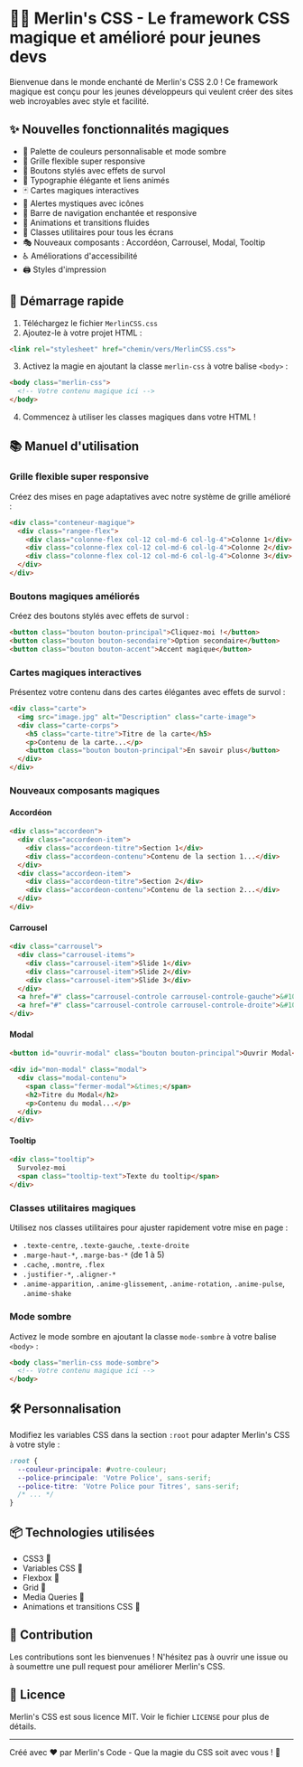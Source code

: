 # 🧙‍♂️ Merlin's CSS - Le framework CSS magique et amélioré pour jeunes devs

Bienvenue dans le monde enchanté de Merlin's CSS 2.0 ! Ce framework magique est conçu pour les jeunes développeurs qui veulent créer des sites web incroyables avec style et facilité.

## ✨ Nouvelles fonctionnalités magiques

- 🎨 Palette de couleurs personnalisable et mode sombre
- 📏 Grille flexible super responsive
- 🔘 Boutons stylés avec effets de survol
- 📝 Typographie élégante et liens animés
- 🃏 Cartes magiques interactives
- 🚨 Alertes mystiques avec icônes
- 🧭 Barre de navigation enchantée et responsive
- 🌈 Animations et transitions fluides
- 📱 Classes utilitaires pour tous les écrans
- 🎭 Nouveaux composants : Accordéon, Carrousel, Modal, Tooltip
- ♿ Améliorations d'accessibilité
- 🖨️ Styles d'impression

## 🚀 Démarrage rapide

1. Téléchargez le fichier `MerlinCSS.css`
2. Ajoutez-le à votre projet HTML :

```html
<link rel="stylesheet" href="chemin/vers/MerlinCSS.css">
```

3. Activez la magie en ajoutant la classe `merlin-css` à votre balise `<body>` :

```html
<body class="merlin-css">
  <!-- Votre contenu magique ici -->
</body>
```

4. Commencez à utiliser les classes magiques dans votre HTML !

## 📚 Manuel d'utilisation

### Grille flexible super responsive

Créez des mises en page adaptatives avec notre système de grille amélioré :

```html
<div class="conteneur-magique">
  <div class="rangee-flex">
    <div class="colonne-flex col-12 col-md-6 col-lg-4">Colonne 1</div>
    <div class="colonne-flex col-12 col-md-6 col-lg-4">Colonne 2</div>
    <div class="colonne-flex col-12 col-md-6 col-lg-4">Colonne 3</div>
  </div>
</div>
```

### Boutons magiques améliorés

Créez des boutons stylés avec effets de survol :

```html
<button class="bouton bouton-principal">Cliquez-moi !</button>
<button class="bouton bouton-secondaire">Option secondaire</button>
<button class="bouton bouton-accent">Accent magique</button>
```

### Cartes magiques interactives

Présentez votre contenu dans des cartes élégantes avec effets de survol :

```html
<div class="carte">
  <img src="image.jpg" alt="Description" class="carte-image">
  <div class="carte-corps">
    <h5 class="carte-titre">Titre de la carte</h5>
    <p>Contenu de la carte...</p>
    <button class="bouton bouton-principal">En savoir plus</button>
  </div>
</div>
```

### Nouveaux composants magiques

#### Accordéon

```html
<div class="accordeon">
  <div class="accordeon-item">
    <div class="accordeon-titre">Section 1</div>
    <div class="accordeon-contenu">Contenu de la section 1...</div>
  </div>
  <div class="accordeon-item">
    <div class="accordeon-titre">Section 2</div>
    <div class="accordeon-contenu">Contenu de la section 2...</div>
  </div>
</div>
```

#### Carrousel

```html
<div class="carrousel">
  <div class="carrousel-items">
    <div class="carrousel-item">Slide 1</div>
    <div class="carrousel-item">Slide 2</div>
    <div class="carrousel-item">Slide 3</div>
  </div>
  <a href="#" class="carrousel-controle carrousel-controle-gauche">&#10094;</a>
  <a href="#" class="carrousel-controle carrousel-controle-droite">&#10095;</a>
</div>
```

#### Modal

```html
<button id="ouvrir-modal" class="bouton bouton-principal">Ouvrir Modal</button>

<div id="mon-modal" class="modal">
  <div class="modal-contenu">
    <span class="fermer-modal">&times;</span>
    <h2>Titre du Modal</h2>
    <p>Contenu du modal...</p>
  </div>
</div>
```

#### Tooltip

```html
<div class="tooltip">
  Survolez-moi
  <span class="tooltip-text">Texte du tooltip</span>
</div>
```

### Classes utilitaires magiques

Utilisez nos classes utilitaires pour ajuster rapidement votre mise en page :

- `.texte-centre`, `.texte-gauche`, `.texte-droite`
- `.marge-haut-*`, `.marge-bas-*` (de 1 à 5)
- `.cache`, `.montre`, `.flex`
- `.justifier-*`, `.aligner-*`
- `.anime-apparition`, `.anime-glissement`, `.anime-rotation`, `.anime-pulse`, `.anime-shake`

### Mode sombre

Activez le mode sombre en ajoutant la classe `mode-sombre` à votre balise `<body>` :

```html
<body class="merlin-css mode-sombre">
  <!-- Votre contenu magique ici -->
</body>
```

## 🛠️ Personnalisation

Modifiez les variables CSS dans la section `:root` pour adapter Merlin's CSS à votre style :

```css
:root {
  --couleur-principale: #votre-couleur;
  --police-principale: 'Votre Police', sans-serif;
  --police-titre: 'Votre Police pour Titres', sans-serif;
  /* ... */
}
```

## 📦 Technologies utilisées

- CSS3 🎨
- Variables CSS 🔧
- Flexbox 📏
- Grid 🍱
- Media Queries 📱
- Animations et transitions CSS 🌟

## 🤝 Contribution

Les contributions sont les bienvenues ! N'hésitez pas à ouvrir une issue ou à soumettre une pull request pour améliorer Merlin's CSS.

## 📜 Licence

Merlin's CSS est sous licence MIT. Voir le fichier `LICENSE` pour plus de détails.

---

Créé avec ❤️ par Merlin's Code - Que la magie du CSS soit avec vous ! 🌟
